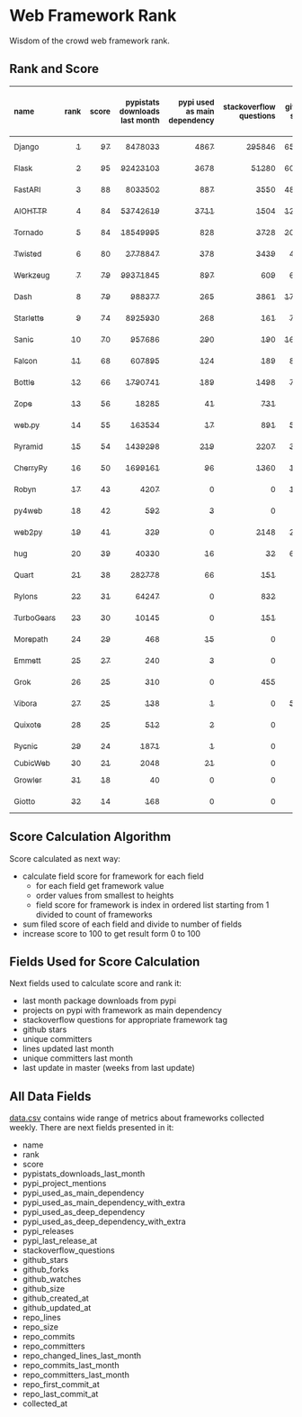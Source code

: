 # Web Framework Rank
Wisdom of the crowd web framework rank.

## Rank and Score
<sub>name</sub> | <sub>rank</sub> | <sub>score</sub> | <sub>pypistats downloads last month</sub> | <sub>pypi used as main dependency</sub> | <sub>stackoverflow questions</sub> | <sub>github stars</sub> | <sub>repo unique committers</sub> | <sub>repo changed lines last month</sub> | <sub>repo unique committers last month</sub> | <sub>repo last commit</sub>
:--- | ---: | ---: | ---: | ---: | ---: | ---: | ---: | ---: | ---: | ---:
[<sub>Django</sub>](https://github.com/django/django "first commit: 2005-07-13") | [<sub>1</sub>](# "  +0 last week") | [<sub>97</sub>](# "  +1 last week") | [<sub>8478033</sub>](# "  #6 in pypistats downloads last month +0.78% last week") | [<sub>4867</sub>](# "  #1 in pypi used as main dependency +0.29% last week") | [<sub>295846</sub>](# "  #1 in stackoverflow questions +0.13% last week") | [<sub>65903</sub>](# "  #1 in github stars +0.17% last week") | [<sub>2741</sub>](# "  #1 in repo unique committers +0.15% last week") | [<sub>9940</sub>](# "  #2 in repo changed lines last month -8.55% last week") | [<sub>33</sub>](# "▼ #2 in repo unique committers last month +10.0% last week") | [<sub>2022-08-27</sub>](# "▲ #1 in repo last commit 1 week ago")
[<sub>Flask</sub>](https://github.com/pallets/flask "first commit: 2010-04-06; uses: Werkzeug") | [<sub>2</sub>](# "  +0 last week") | [<sub>95</sub>](# "  +7 last week") | [<sub>92423103</sub>](# "  #2 in pypistats downloads last month +6.78% last week") | [<sub>3678</sub>](# "  #3 in pypi used as main dependency +0.55% last week") | [<sub>51280</sub>](# "  #2 in stackoverflow questions +0.2% last week") | [<sub>60359</sub>](# "  #2 in github stars +0.13% last week") | [<sub>807</sub>](# "  #2 in repo unique committers +0.62% last week") | [<sub>4153</sub>](# "▼ #5 in repo changed lines last month -15.04% last week") | [<sub>9</sub>](# "▲ #3 in repo unique committers last month +350.0% last week") | [<sub>2022-08-27</sub>](# "▲ #1 in repo last commit 1 week ago")
[<sub>FastAPI</sub>](https://github.com/tiangolo/fastapi "first commit: 2018-12-05; uses: Starlette") | [<sub>3</sub>](# "  +0 last week") | [<sub>88</sub>](# "  +1 last week") | [<sub>8033502</sub>](# "  #7 in pypistats downloads last month +0.08% last week") | [<sub>887</sub>](# "  #5 in pypi used as main dependency +1.14% last week") | [<sub>3550</sub>](# "  #5 in stackoverflow questions +1.4% last week") | [<sub>48690</sub>](# "  #3 in github stars +0.46% last week") | [<sub>381</sub>](# "▲ #6 in repo unique committers +9.8% last week") | [<sub>3350</sub>](# "  #6 in repo changed lines last month +83.36% last week") | [<sub>56</sub>](# "▲ #1 in repo unique committers last month +211.11% last week") | [<sub>2022-08-26</sub>](# "▼ #3 in repo last commit 1 week ago")
[<sub>AIOHTTP</sub>](https://github.com/aio-libs/aiohttp "first commit: 2013-10-01") | [<sub>4</sub>](# "  +0 last week") | [<sub>84</sub>](# "  +1 last week") | [<sub>53742619</sub>](# "  #3 in pypistats downloads last month +0.67% last week") | [<sub>3711</sub>](# "  #2 in pypi used as main dependency +0.6% last week") | [<sub>1504</sub>](# "  #9 in stackoverflow questions -0.13% last week") | [<sub>12759</sub>](# "  #7 in github stars +0.06% last week") | [<sub>668</sub>](# "  #3 in repo unique committers +0.0% last week") | [<sub>290</sub>](# "▼ #12 in repo changed lines last month +54.26% last week") | [<sub>5</sub>](# "▼ #6 in repo unique committers last month -28.57% last week") | [<sub>2022-08-22</sub>](# "▲ #3 in repo last commit 1 week ago")
[<sub>Tornado</sub>](https://github.com/tornadoweb/tornado "first commit: 2009-09-09") | [<sub>5</sub>](# "▲ +6 last week") | [<sub>84</sub>](# "▲ +15 last week") | [<sub>18549995</sub>](# "  #4 in pypistats downloads last month +1.3% last week") | [<sub>828</sub>](# "  #6 in pypi used as main dependency +0.24% last week") | [<sub>3728</sub>](# "  #4 in stackoverflow questions -0.03% last week") | [<sub>20708</sub>](# "  #4 in github stars +0.06% last week") | [<sub>443</sub>](# "  #5 in repo unique committers +1.14% last week") | [<sub>193</sub>](# "▲ #13 in repo changed lines last month +100% last week") | [<sub>5</sub>](# "▲ #6 in repo unique committers last month +100% last week") | [<sub>2022-08-26</sub>](# "▲ #3 in repo last commit 1 week ago")
[<sub>Twisted</sub>](https://github.com/twisted/twisted "first commit: 2001-07-09") | [<sub>6</sub>](# "  +0 last week") | [<sub>80</sub>](# "  +0 last week") | [<sub>2778847</sub>](# "  #8 in pypistats downloads last month -1.03% last week") | [<sub>378</sub>](# "  #7 in pypi used as main dependency +0.27% last week") | [<sub>3439</sub>](# "  #6 in stackoverflow questions +0.0% last week") | [<sub>4717</sub>](# "  #15 in github stars +0.26% last week") | [<sub>286</sub>](# "  #9 in repo unique committers +0.0% last week") | [<sub>8959</sub>](# "▲ #3 in repo changed lines last month +133.31% last week") | [<sub>7</sub>](# "▼ #4 in repo unique committers last month -12.5% last week") | [<sub>2022-08-26</sub>](# "▼ #3 in repo last commit 1 week ago")
[<sub>Werkzeug</sub>](https://github.com/pallets/werkzeug "first commit: 2007-05-04; used by: Flask and Quart") | [<sub>7</sub>](# "▼ -2 last week") | [<sub>79</sub>](# "▼ -3 last week") | [<sub>99371845</sub>](# "  #1 in pypistats downloads last month +6.17% last week") | [<sub>897</sub>](# "  #4 in pypi used as main dependency +0.56% last week") | [<sub>609</sub>](# "  #15 in stackoverflow questions +0.0% last week") | [<sub>6159</sub>](# "  #12 in github stars +0.05% last week") | [<sub>468</sub>](# "  #4 in repo unique committers +0.0% last week") | [<sub>4851</sub>](# "▼ #4 in repo changed lines last month -21.93% last week") | [<sub>5</sub>](# "▼ #6 in repo unique committers last month -28.57% last week") | [<sub>2022-08-08</sub>](# "▼ #14 in repo last commit 3 weeks ago")
[<sub>Dash</sub>](https://github.com/plotly/dash "first commit: 2015-04-10") | [<sub>8</sub>](# "▼ -1 last week") | [<sub>79</sub>](# "▼ -1 last week") | [<sub>988377</sub>](# "  #12 in pypistats downloads last month -1.83% last week") | [<sub>265</sub>](# "  #10 in pypi used as main dependency +0.76% last week") | [<sub>3861</sub>](# "  #3 in stackoverflow questions +0.39% last week") | [<sub>17200</sub>](# "  #5 in github stars +0.15% last week") | [<sub>146</sub>](# "  #15 in repo unique committers +0.0% last week") | [<sub>23891</sub>](# "  #1 in repo changed lines last month -3.58% last week") | [<sub>4</sub>](# "▼ #9 in repo unique committers last month -20.0% last week") | [<sub>2022-08-26</sub>](# "▼ #3 in repo last commit 1 week ago")
[<sub>Starlette</sub>](https://github.com/encode/starlette "first commit: 2018-06-25; used by: FastAPI") | [<sub>9</sub>](# "  +0 last week") | [<sub>74</sub>](# "  +1 last week") | [<sub>8925930</sub>](# "  #5 in pypistats downloads last month -1.29% last week") | [<sub>268</sub>](# "  #9 in pypi used as main dependency +0.37% last week") | [<sub>161</sub>](# "  #19 in stackoverflow questions +0.62% last week") | [<sub>7313</sub>](# "  #10 in github stars +0.3% last week") | [<sub>219</sub>](# "  #12 in repo unique committers +0.46% last week") | [<sub>593</sub>](# "▲ #8 in repo changed lines last month +26.98% last week") | [<sub>6</sub>](# "▲ #5 in repo unique committers last month +20.0% last week") | [<sub>2022-08-24</sub>](# "▼ #3 in repo last commit 1 week ago")
[<sub>Sanic</sub>](https://github.com/sanic-org/sanic "first commit: 2016-05-26") | [<sub>10</sub>](# "▼ -2 last week") | [<sub>70</sub>](# "▼ -6 last week") | [<sub>957686</sub>](# "  #13 in pypistats downloads last month +1.91% last week") | [<sub>290</sub>](# "  #8 in pypi used as main dependency +0.35% last week") | [<sub>190</sub>](# "▲ #17 in stackoverflow questions +0.0% last week") | [<sub>16400</sub>](# "  #6 in github stars +0.16% last week") | [<sub>355</sub>](# "▼ #8 in repo unique committers +0.0% last week") | [<sub>563</sub>](# "▼ #10 in repo changed lines last month -22.77% last week") | [<sub>4</sub>](# "▼ #9 in repo unique committers last month -42.86% last week") | [<sub>2022-08-18</sub>](# "▼ #12 in repo last commit 2 weeks ago")
[<sub>Falcon</sub>](https://github.com/falconry/falcon "first commit: 2012-12-06; used by: hug") | [<sub>11</sub>](# "▼ -1 last week") | [<sub>68</sub>](# "▼ -3 last week") | [<sub>607895</sub>](# "  #14 in pypistats downloads last month -1.68% last week") | [<sub>124</sub>](# "  #13 in pypi used as main dependency +0.0% last week") | [<sub>189</sub>](# "▼ #18 in stackoverflow questions -1.05% last week") | [<sub>8858</sub>](# "  #8 in github stars +0.02% last week") | [<sub>198</sub>](# "  #13 in repo unique committers +0.0% last week") | [<sub>876</sub>](# "  #7 in repo changed lines last month +0.23% last week") | [<sub>4</sub>](# "  #9 in repo unique committers last month +0.0% last week") | [<sub>2022-08-25</sub>](# "▼ #3 in repo last commit 1 week ago")
[<sub>Bottle</sub>](https://github.com/bottlepy/bottle "first commit: 2009-06-30") | [<sub>12</sub>](# "  +0 last week") | [<sub>66</sub>](# "  -2 last week") | [<sub>1790741</sub>](# "  #9 in pypistats downloads last month +0.57% last week") | [<sub>189</sub>](# "  #12 in pypi used as main dependency +0.0% last week") | [<sub>1498</sub>](# "  #10 in stackoverflow questions +0.07% last week") | [<sub>7718</sub>](# "  #9 in github stars +0.1% last week") | [<sub>229</sub>](# "  #11 in repo unique committers +0.0% last week") | [<sub>92</sub>](# "▼ #15 in repo changed lines last month +0.0% last week") | [<sub>3</sub>](# "▼ #12 in repo unique committers last month +0.0% last week") | [<sub>2022-08-03</sub>](# "▼ #15 in repo last commit 4 weeks ago")
[<sub>Zope</sub>](https://github.com/zopefoundation/Zope "first commit: 1996-06-17") | [<sub>13</sub>](# "▲ +2 last week") | [<sub>56</sub>](# "▲ +3 last week") | [<sub>18285</sub>](# "  #19 in pypistats downloads last month +1.07% last week") | [<sub>41</sub>](# "  #16 in pypi used as main dependency +0.0% last week") | [<sub>731</sub>](# "  #14 in stackoverflow questions +0.0% last week") | [<sub>296</sub>](# "  #24 in github stars +0.34% last week") | [<sub>172</sub>](# "  #14 in repo unique committers +0.0% last week") | [<sub>152</sub>](# "  #14 in repo changed lines last month +141.27% last week") | [<sub>3</sub>](# "▲ #12 in repo unique committers last month +50.0% last week") | [<sub>2022-08-26</sub>](# "▲ #3 in repo last commit 1 week ago")
[<sub>web.py</sub>](https://github.com/webpy/webpy "first commit: 1970-01-01") | [<sub>14</sub>](# "▼ -1 last week") | [<sub>55</sub>](# "▼ -1 last week") | [<sub>163534</sub>](# "  #16 in pypistats downloads last month -1.12% last week") | [<sub>17</sub>](# "  #18 in pypi used as main dependency +0.0% last week") | [<sub>891</sub>](# "  #12 in stackoverflow questions +0.0% last week") | [<sub>5721</sub>](# "▲ #13 in github stars +0.07% last week") | [<sub>94</sub>](# "  #18 in repo unique committers +0.0% last week") | [<sub>25</sub>](# "▼ #16 in repo changed lines last month +0.0% last week") | [<sub>2</sub>](# "▼ #14 in repo unique committers last month +0.0% last week") | [<sub>2022-07-31</sub>](# "▼ #15 in repo last commit 4 weeks ago")
[<sub>Pyramid</sub>](https://github.com/Pylons/pyramid "first commit: 2008-07-04; used by: CubicWeb") | [<sub>15</sub>](# "▼ -1 last week") | [<sub>54</sub>](# "▼ -1 last week") | [<sub>1439298</sub>](# "  #11 in pypistats downloads last month +0.93% last week") | [<sub>219</sub>](# "  #11 in pypi used as main dependency +0.0% last week") | [<sub>2207</sub>](# "  #7 in stackoverflow questions +0.0% last week") | [<sub>3690</sub>](# "  #16 in github stars +0.05% last week") | [<sub>358</sub>](# "▼ #7 in repo unique committers +0.0% last week") | [<sub>0</sub>](# "▼ #17 in repo changed lines last month +100% last week") | [<sub>0</sub>](# "▼ #17 in repo unique committers last month +100% last week") | [<sub>2022-03-13</sub>](# "  #24 in repo last commit 24 weeks ago")
[<sub>CherryPy</sub>](https://github.com/cherrypy/cherrypy "first commit: 2004-11-20") | [<sub>16</sub>](# "  +0 last week") | [<sub>50</sub>](# "  -1 last week") | [<sub>1699161</sub>](# "  #10 in pypistats downloads last month +8.78% last week") | [<sub>96</sub>](# "  #14 in pypi used as main dependency +2.13% last week") | [<sub>1360</sub>](# "  #11 in stackoverflow questions +0.0% last week") | [<sub>1575</sub>](# "  #18 in github stars +0.25% last week") | [<sub>145</sub>](# "  #16 in repo unique committers +0.0% last week") | [<sub>0</sub>](# "▼ #17 in repo changed lines last month +100% last week") | [<sub>0</sub>](# "▼ #17 in repo unique committers last month +100% last week") | [<sub>2022-07-17</sub>](# "▼ #17 in repo last commit 6 weeks ago")
[<sub>Robyn</sub>](https://github.com/sansyrox/robyn "first commit: 2021-05-22") | [<sub>17</sub>](# "▲ +1 last week") | [<sub>43</sub>](# "▲ -1 last week") | [<sub>4207</sub>](# "  #21 in pypistats downloads last month +19.76% last week") | [<sub>0</sub>](# "  #26 in pypi used as main dependency +100% last week") | [<sub>0</sub>](# "  #23 in stackoverflow questions +100% last week") | [<sub>1479</sub>](# "  #19 in github stars +0.75% last week") | [<sub>21</sub>](# "  #27 in repo unique committers +0.0% last week") | [<sub>585</sub>](# "▲ #9 in repo changed lines last month +232.39% last week") | [<sub>2</sub>](# "▼ #14 in repo unique committers last month -33.33% last week") | [<sub>2022-08-25</sub>](# "▼ #3 in repo last commit 1 week ago")
[<sub>py4web</sub>](https://github.com/web2py/py4web "first commit: 2019-03-25") | [<sub>18</sub>](# "▼ -1 last week") | [<sub>42</sub>](# "▼ -5 last week") | [<sub>592</sub>](# "  #24 in pypistats downloads last month -1.99% last week") | [<sub>3</sub>](# "  #21 in pypi used as main dependency +0.0% last week") | [<sub>0</sub>](# "  #23 in stackoverflow questions +100% last week") | [<sub>183</sub>](# "  #26 in github stars +0.0% last week") | [<sub>62</sub>](# "  #20 in repo unique committers +0.0% last week") | [<sub>429</sub>](# "▼ #11 in repo changed lines last month -23.67% last week") | [<sub>2</sub>](# "▼ #14 in repo unique committers last month -33.33% last week") | [<sub>2022-08-15</sub>](# "▼ #12 in repo last commit 2 weeks ago")
[<sub>web2py</sub>](https://github.com/web2py/web2py "first commit: 2011-11-23") | [<sub>19</sub>](# "  +0 last week") | [<sub>41</sub>](# "  +0 last week") | [<sub>329</sub>](# "▲ #27 in pypistats downloads last month -15.64% last week") | [<sub>0</sub>](# "  #26 in pypi used as main dependency +100% last week") | [<sub>2148</sub>](# "  #8 in stackoverflow questions +0.0% last week") | [<sub>2007</sub>](# "  #17 in github stars +0.1% last week") | [<sub>271</sub>](# "  #10 in repo unique committers +0.0% last week") | [<sub>0</sub>](# "▼ #17 in repo changed lines last month +100% last week") | [<sub>0</sub>](# "▼ #17 in repo unique committers last month +100% last week") | [<sub>2022-06-04</sub>](# "  #20 in repo last commit 13 weeks ago")
[<sub>hug</sub>](https://github.com/hugapi/hug "first commit: 2015-07-17; uses: Falcon") | [<sub>20</sub>](# "  +0 last week") | [<sub>39</sub>](# "  -1 last week") | [<sub>40330</sub>](# "  #18 in pypistats downloads last month +1.38% last week") | [<sub>16</sub>](# "  #19 in pypi used as main dependency +0.0% last week") | [<sub>32</sub>](# "  #22 in stackoverflow questions +0.0% last week") | [<sub>6646</sub>](# "  #11 in github stars +0.11% last week") | [<sub>123</sub>](# "  #17 in repo unique committers +0.0% last week") | [<sub>0</sub>](# "▼ #17 in repo changed lines last month +100% last week") | [<sub>0</sub>](# "▼ #17 in repo unique committers last month +100% last week") | [<sub>2020-08-10</sub>](# "  #27 in repo last commit 107 weeks ago")
[<sub>Quart</sub>](https://gitlab.com/pgjones/quart "first commit: 2017-05-14; uses: Werkzeug") | [<sub>21</sub>](# "  +0 last week") | [<sub>38</sub>](# "  +0 last week") | [<sub>282778</sub>](# "  #15 in pypistats downloads last month +7.17% last week") | [<sub>66</sub>](# "  #15 in pypi used as main dependency +0.0% last week") | [<sub>151</sub>](# "▲ #20 in stackoverflow questions +0.67% last week") | [<sub>1</sub>](# "  #31 in github stars +0.0% last week") | [<sub>69</sub>](# "  #19 in repo unique committers +0.0% last week") | [<sub>0</sub>](# "▼ #17 in repo changed lines last month +100% last week") | [<sub>0</sub>](# "▼ #17 in repo unique committers last month +100% last week") | [<sub>2022-07-04</sub>](# "▼ #18 in repo last commit 8 weeks ago")
[<sub>Pylons</sub>](https://github.com/Pylons/pylons "first commit: 2006-02-18") | [<sub>22</sub>](# "  +0 last week") | [<sub>31</sub>](# "  +0 last week") | [<sub>64247</sub>](# "  #17 in pypistats downloads last month +4.05% last week") | [<sub>0</sub>](# "  #26 in pypi used as main dependency +100% last week") | [<sub>832</sub>](# "  #13 in stackoverflow questions +0.0% last week") | [<sub>219</sub>](# "  #25 in github stars +0.0% last week") | [<sub>36</sub>](# "  #22 in repo unique committers +0.0% last week") | [<sub>0</sub>](# "▼ #17 in repo changed lines last month +100% last week") | [<sub>0</sub>](# "▼ #17 in repo unique committers last month +100% last week") | [<sub>2018-01-12</sub>](# "  #30 in repo last commit 242 weeks ago")
[<sub>TurboGears</sub>](https://github.com/TurboGears/tg2 "first commit: 2007-06-27") | [<sub>23</sub>](# "  +0 last week") | [<sub>30</sub>](# "  -1 last week") | [<sub>10145</sub>](# "  #20 in pypistats downloads last month -4.26% last week") | [<sub>0</sub>](# "  #26 in pypi used as main dependency +100% last week") | [<sub>151</sub>](# "  #20 in stackoverflow questions +0.0% last week") | [<sub>777</sub>](# "  #20 in github stars +0.0% last week") | [<sub>35</sub>](# "  #23 in repo unique committers +0.0% last week") | [<sub>0</sub>](# "▼ #17 in repo changed lines last month +100% last week") | [<sub>0</sub>](# "▼ #17 in repo unique committers last month +100% last week") | [<sub>2021-05-26</sub>](# "  #25 in repo last commit 66 weeks ago")
[<sub>Morepath</sub>](https://github.com/morepath/morepath "first commit: 2013-07-17") | [<sub>24</sub>](# "  +0 last week") | [<sub>29</sub>](# "  +0 last week") | [<sub>468</sub>](# "▼ #26 in pypistats downloads last month -15.52% last week") | [<sub>15</sub>](# "  #20 in pypi used as main dependency +0.0% last week") | [<sub>0</sub>](# "  #23 in stackoverflow questions +100% last week") | [<sub>395</sub>](# "  #23 in github stars +0.0% last week") | [<sub>28</sub>](# "  #24 in repo unique committers +0.0% last week") | [<sub>0</sub>](# "▼ #17 in repo changed lines last month +100% last week") | [<sub>0</sub>](# "▼ #17 in repo unique committers last month +100% last week") | [<sub>2022-05-29</sub>](# "  #21 in repo last commit 13 weeks ago")
[<sub>Emmett</sub>](https://github.com/emmett-framework/emmett "first commit: 2014-10-22") | [<sub>25</sub>](# "  +0 last week") | [<sub>27</sub>](# "  +0 last week") | [<sub>240</sub>](# "  #29 in pypistats downloads last month -28.36% last week") | [<sub>3</sub>](# "  #21 in pypi used as main dependency +0.0% last week") | [<sub>0</sub>](# "  #23 in stackoverflow questions +100% last week") | [<sub>775</sub>](# "  #21 in github stars +0.13% last week") | [<sub>22</sub>](# "  #26 in repo unique committers +0.0% last week") | [<sub>0</sub>](# "▼ #17 in repo changed lines last month +100% last week") | [<sub>0</sub>](# "▼ #17 in repo unique committers last month +100% last week") | [<sub>2022-05-20</sub>](# "  #22 in repo last commit 15 weeks ago")
[<sub>Grok</sub>](https://github.com/zopefoundation/grok "first commit: 2006-10-14") | [<sub>26</sub>](# "  +0 last week") | [<sub>25</sub>](# "  -1 last week") | [<sub>310</sub>](# "▼ #28 in pypistats downloads last month -31.72% last week") | [<sub>0</sub>](# "  #26 in pypi used as main dependency +100% last week") | [<sub>455</sub>](# "  #16 in stackoverflow questions +0.66% last week") | [<sub>20</sub>](# "  #30 in github stars +0.0% last week") | [<sub>40</sub>](# "  #21 in repo unique committers +0.0% last week") | [<sub>0</sub>](# "▼ #17 in repo changed lines last month +100% last week") | [<sub>0</sub>](# "▼ #17 in repo unique committers last month +100% last week") | [<sub>2020-09-02</sub>](# "  #26 in repo last commit 104 weeks ago")
[<sub>Vibora</sub>](https://github.com/vibora-io/vibora "first commit: 2018-06-13") | [<sub>27</sub>](# "  +0 last week") | [<sub>25</sub>](# "  -1 last week") | [<sub>138</sub>](# "  #31 in pypistats downloads last month -4.17% last week") | [<sub>1</sub>](# "  #24 in pypi used as main dependency +0.0% last week") | [<sub>0</sub>](# "  #23 in stackoverflow questions +100% last week") | [<sub>5717</sub>](# "▼ #14 in github stars -0.07% last week") | [<sub>27</sub>](# "  #25 in repo unique committers +0.0% last week") | [<sub>0</sub>](# "▼ #17 in repo changed lines last month +100% last week") | [<sub>0</sub>](# "▼ #17 in repo unique committers last month +100% last week") | [<sub>2019-02-11</sub>](# "  #29 in repo last commit 185 weeks ago")
[<sub>Quixote</sub>](https://github.com/nascheme/quixote "first commit: 2006-03-16") | [<sub>28</sub>](# "  +0 last week") | [<sub>25</sub>](# "  +0 last week") | [<sub>512</sub>](# "▲ #25 in pypistats downloads last month +2.4% last week") | [<sub>2</sub>](# "  #23 in pypi used as main dependency +0.0% last week") | [<sub>0</sub>](# "  #23 in stackoverflow questions +100% last week") | [<sub>80</sub>](# "  #28 in github stars +0.0% last week") | [<sub>6</sub>](# "  #29 in repo unique committers +0.0% last week") | [<sub>0</sub>](# "▼ #17 in repo changed lines last month +100% last week") | [<sub>0</sub>](# "▼ #17 in repo unique committers last month +100% last week") | [<sub>2022-06-23</sub>](# "  #19 in repo last commit 10 weeks ago")
[<sub>Pycnic</sub>](https://github.com/nullism/pycnic "first commit: 2015-11-04") | [<sub>29</sub>](# "  +0 last week") | [<sub>24</sub>](# "  -1 last week") | [<sub>1871</sub>](# "  #23 in pypistats downloads last month +1.52% last week") | [<sub>1</sub>](# "  #24 in pypi used as main dependency +0.0% last week") | [<sub>0</sub>](# "  #23 in stackoverflow questions +100% last week") | [<sub>155</sub>](# "  #27 in github stars +0.0% last week") | [<sub>11</sub>](# "  #28 in repo unique committers +0.0% last week") | [<sub>0</sub>](# "▼ #17 in repo changed lines last month +100% last week") | [<sub>0</sub>](# "▼ #17 in repo unique committers last month +100% last week") | [<sub>2022-04-05</sub>](# "  #23 in repo last commit 21 weeks ago")
[<sub>CubicWeb</sub>](https://forge.extranet.logilab.fr/cubicweb/cubicweb "uses: Pyramid") | [<sub>30</sub>](# "  +0 last week") | [<sub>21</sub>](# "  +0 last week") | [<sub>2048</sub>](# "  #22 in pypistats downloads last month -32.34% last week") | [<sub>21</sub>](# "  #17 in pypi used as main dependency +0.0% last week") | [<sub>0</sub>](# "  #23 in stackoverflow questions +100% last week") | [<sub>0</sub>](# "  #32 in github stars +100% last week") | [<sub>0</sub>](# "  #32 in repo unique committers +100% last week") | [<sub>0</sub>](# "▼ #17 in repo changed lines last month +100% last week") | [<sub>0</sub>](# "▼ #17 in repo unique committers last month +100% last week") | [<sub></sub>](# "  #31 in repo last commit")
[<sub>Growler</sub>](https://github.com/pyGrowler/Growler "first commit: 2014-08-17") | [<sub>31</sub>](# "  +0 last week") | [<sub>18</sub>](# "  -1 last week") | [<sub>40</sub>](# "  #32 in pypistats downloads last month -13.04% last week") | [<sub>0</sub>](# "  #26 in pypi used as main dependency +100% last week") | [<sub>0</sub>](# "  #23 in stackoverflow questions +100% last week") | [<sub>686</sub>](# "  #22 in github stars +0.0% last week") | [<sub>6</sub>](# "  #29 in repo unique committers +0.0% last week") | [<sub>0</sub>](# "▼ #17 in repo changed lines last month +100% last week") | [<sub>0</sub>](# "▼ #17 in repo unique committers last month +100% last week") | [<sub>2020-03-08</sub>](# "  #28 in repo last commit 129 weeks ago")
[<sub>Giotto</sub>](https://github.com/priestc/giotto "first commit: 2012-02-26") | [<sub>32</sub>](# "  +0 last week") | [<sub>14</sub>](# "  -1 last week") | [<sub>168</sub>](# "  #30 in pypistats downloads last month -21.13% last week") | [<sub>0</sub>](# "  #26 in pypi used as main dependency +100% last week") | [<sub>0</sub>](# "  #23 in stackoverflow questions +100% last week") | [<sub>57</sub>](# "  #29 in github stars +0.0% last week") | [<sub>3</sub>](# "  #31 in repo unique committers +0.0% last week") | [<sub>0</sub>](# "▼ #17 in repo changed lines last month +100% last week") | [<sub>0</sub>](# "▼ #17 in repo unique committers last month +100% last week") | [<sub>2013-10-07</sub>](# "  #31 in repo last commit 464 weeks ago")

## Score Calculation Algorithm
Score calculated as next way:
- calculate field score for framework for each field
  - for each field get framework value
  - order values from smallest to heights
  - field score for framework is index in ordered list starting from 1 divided to count of frameworks
- sum filed score of each field and divide to number of fields
- increase score to 100 to get result form 0 to 100

## Fields Used for Score Calculation
Next fields used to calculate score and rank it:
- last month package downloads from pypi
- projects on pypi with framework as main dependency
- stackoverflow questions for appropriate framework tag
- github stars
- unique committers
- lines updated last month
- unique committers last month
- last update in master (weeks from last update)

## All Data Fields
[data.csv](data.csv) contains wide range of metrics about frameworks collected weekly.
There are next fields presented in it: 

- name
- rank
- score
- pypistats_downloads_last_month
- pypi_project_mentions
- pypi_used_as_main_dependency
- pypi_used_as_main_dependency_with_extra
- pypi_used_as_deep_dependency
- pypi_used_as_deep_dependency_with_extra
- pypi_releases
- pypi_last_release_at
- stackoverflow_questions
- github_stars
- github_forks
- github_watches
- github_size
- github_created_at
- github_updated_at
- repo_lines
- repo_size
- repo_commits
- repo_committers
- repo_changed_lines_last_month
- repo_commits_last_month
- repo_committers_last_month
- repo_first_commit_at
- repo_last_commit_at
- collected_at
